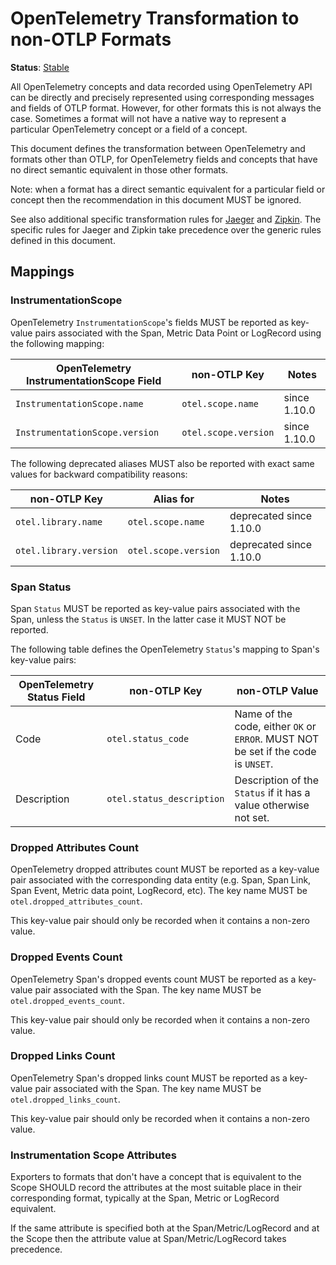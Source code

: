 # OpenTelemetry Transformation to non-OTLP Formats

**Status**: [Stable](../document-status.md)

All OpenTelemetry concepts and data recorded using OpenTelemetry API can be
directly and precisely represented using corresponding messages and fields of
OTLP format. However, for other formats this is not always the case. Sometimes a
format will not have a native way to represent a particular OpenTelemetry
concept or a field of a concept.

This document defines the transformation between OpenTelemetry and formats other
than OTLP, for OpenTelemetry fields and concepts that have no direct semantic
equivalent in those other formats.

Note: when a format has a direct semantic equivalent for a particular field or
concept then the recommendation in this document MUST be ignored.

See also additional specific transformation rules for
[Jaeger](../trace/sdk_exporters/jaeger.md) and [Zipkin](../trace/sdk_exporters/zipkin.md).
The specific rules for Jaeger and Zipkin take precedence over the generic rules defined
in this document.

## Mappings

### InstrumentationScope

OpenTelemetry `InstrumentationScope`'s fields MUST be reported as key-value
pairs associated with the Span, Metric Data Point or LogRecord using the following mapping:

| OpenTelemetry InstrumentationScope Field | non-OTLP Key | Notes |
| ------------------- | --- | --- |
| `InstrumentationScope.name`|`otel.scope.name`|since 1.10.0|
| `InstrumentationScope.version`|`otel.scope.version`|since 1.10.0|

The following deprecated aliases MUST also be reported with exact same values for
backward compatibility reasons:

| non-OTLP Key | Alias for | Notes |
| --- | --- | --- |
|`otel.library.name`|`otel.scope.name`|deprecated since 1.10.0|
|`otel.library.version`|`otel.scope.version`|deprecated since 1.10.0|

### Span Status

Span `Status` MUST be reported as key-value pairs associated with the Span,
unless the `Status` is `UNSET`. In the latter case it MUST NOT be reported.

The following table defines the OpenTelemetry `Status`'s mapping to Span's
key-value pairs:

|OpenTelemetry Status Field|non-OTLP Key|non-OTLP Value|
|--|--|--|
|Code | `otel.status_code` | Name of the code, either `OK` or `ERROR`. MUST NOT be set if the code is `UNSET`. |
|Description | `otel.status_description` | Description of the `Status` if it has a value otherwise not set. |

### Dropped Attributes Count

OpenTelemetry dropped attributes count MUST be reported as a key-value
pair associated with the corresponding data entity (e.g. Span, Span Link, Span Event,
Metric data point, LogRecord, etc). The key name MUST be `otel.dropped_attributes_count`.

This key-value pair should only be recorded when it contains a non-zero value.

### Dropped Events Count

OpenTelemetry Span's dropped events count MUST be reported as a key-value pair
associated with the Span. The key name MUST be `otel.dropped_events_count`.

This key-value pair should only be recorded when it contains a non-zero value.

### Dropped Links Count

OpenTelemetry Span's dropped links count MUST be reported as a key-value pair
associated with the Span. The key name MUST be `otel.dropped_links_count`.

This key-value pair should only be recorded when it contains a non-zero value.

### Instrumentation Scope Attributes

Exporters to formats that don't have a concept that is equivalent to the Scope
SHOULD record the attributes at the most suitable place in their corresponding format,
typically at the Span, Metric or LogRecord equivalent.

If the same attribute is specified both at the Span/Metric/LogRecord and at the Scope
then the attribute value at Span/Metric/LogRecord takes precedence.
